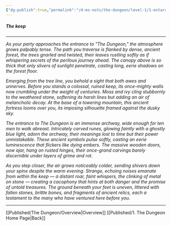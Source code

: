 ```yaml
---
{"dg-publish":true,"permalink":"/d-ms-nots/the-dungeon/level-1/1-entarance/"}
---
```


##### The keep
---
*As your party approaches the entrance to "The Dungeon," the atmosphere grows palpably tense. The path you traverse is flanked by dense, ancient forest, the trees gnarled and twisted, their leaves rustling softly as if whispering secrets of the perilous journey ahead. The canopy above is so thick that only slivers of sunlight penetrate, casting long, eerie shadows on the forest floor.*

*Emerging from the tree line, you behold a sight that both awes and unnerves. Before you stands a colossal, ruined keep, its once-mighty walls now crumbling under the weight of centuries. Moss and ivy cling stubbornly to the weathered stone, softening its harsh lines but adding an air of melancholic decay. At the base of a towering mountain, this ancient fortress looms over you, its imposing silhouette framed against the dusky sky.*

*The entrance to The Dungeon is an immense archway, wide enough for ten men to walk abreast. Intricately carved runes, glowing faintly with a ghostly blue light, adorn the archway, their meanings lost to time but their power unmistakable. These ancient symbols pulse softly, casting an eerie luminescence that flickers like dying embers. The massive wooden doors, now ajar, hang on rusted hinges, their once-grand carvings barely discernible under layers of grime and rot.*

*As you step closer, the air grows noticeably colder, sending shivers down your spine despite the warm evening. Strange, echoing noises emanate from within the keep — a distant roar, faint whispers, the clinking of metal on stone — creating a cacophony that hints at both danger and the promise of untold treasures. The ground beneath your feet is uneven, littered with fallen stones, brittle bones, and fragments of ancient relics, each a testament to the many who have ventured here before you.*

---

[[Published/The Dungeon/Overview\|Overview]]
[[Published/1. The Dungeon Home Page\|Back]]
